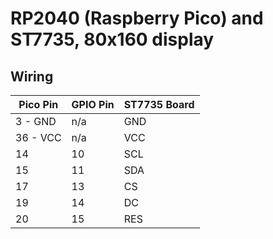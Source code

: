 # RP2040 (Raspberry Pico) and ST7735, 80x160 display

## Wiring

| Pico Pin  | GPIO Pin | ST7735 Board |
|-----------|----------|--------------|
| 3 - GND   | n/a      | GND          | 
| 36 - VCC  | n/a      | VCC          | 
| 14        | 10       | SCL          | 
| 15        | 11       | SDA          | 
| 17        | 13       | CS           | 
| 19        | 14       | DC           | 
| 20        | 15       | RES          | 